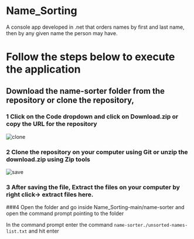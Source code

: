 # Name_Sorting
A console app developed in .net that orders names by first and last name, then by any given name the person may have.

# Follow the steps below to execute the application

##  Download the name-sorter folder from the repository or clone the repository,
### 1 Click on the Code dropdown and click on Download.zip or copy the URL for the repository

![clone](https://github.com/WhiteFang465/Name_Sorting/assets/87813463/4297e05a-9b48-42b4-bbf2-ede7931f9305)

### 2 Clone the repository on your computer using Git or unzip the download.zip using Zip tools

![save](https://github.com/WhiteFang465/Name_Sorting/assets/87813463/1a1bcd00-0639-41ef-a9e5-8a0283d7e55c)

### 3 After saving the file, Extract the files on your computer by right click-> extract files here.

###4 Open the folder and go inside Name_Sorting-main/name-sorter and open the command prompt pointing to the folder

In the command prompt enter the command 
```name-sorter./unsorted-names-list.txt``` and hit enter
